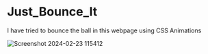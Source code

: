 # Just_Bounce_It

I have tried to bounce the ball in this webpage using CSS Animations

![Screenshot 2024-02-23 115412](https://github.com/Wespy07/Just_Bounce_It/assets/143990246/96aacba6-cf42-4a77-bcd2-e49280224d53)
